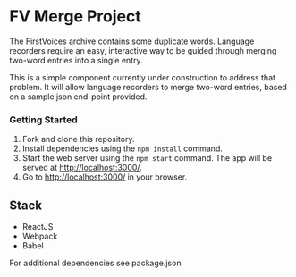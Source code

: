 # FV Merge Project

The FirstVoices archive contains some duplicate words. Language recorders require an easy, interactive way to be guided through merging two-word entries into a single entry. 

This is a simple component currently under construction to address that problem. It will allow language recorders to merge two-word entries, based on a sample json end-point provided.



### Getting Started

1. Fork and clone this repository.
2. Install dependencies using the `npm install` command.
3. Start the web server using the `npm start` command. The app will be served at <http://localhost:3000/>.
4. Go to <http://localhost:3000/> in your browser.


## Stack

* ReactJS
* Webpack
* Babel

For additional dependencies see package.json


